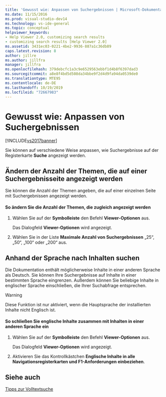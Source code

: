 ```yaml
---
title: 'Gewusst wie: Anpassen von Suchergebnissen | Microsoft-Dokumentation'
ms.date: 11/15/2016
ms.prod: visual-studio-dev14
ms.technology: vs-ide-general
ms.topic: conceptual
helpviewer_keywords:
- Help Viewer 2.0, customizing search results
- customizing search results [Help Viewer 2.0]
ms.assetid: 3431ec03-0221-4be2-9936-887a1c36db89
caps.latest.revision: 8
author: jillre
ms.author: jillfra
manager: jillfra
ms.openlocfilehash: 379debcfc1a3c9e6529563ebbf1d4b8f6397dad3
ms.sourcegitcommit: a8e8f4bd5d508da34bbe9f2d4d9fa94da0539de0
ms.translationtype: MTE95
ms.contentlocale: de-DE
ms.lasthandoff: 10/19/2019
ms.locfileid: "72667983"
---
```

# <a name="how-to-customize-search-results"></a>Gewusst wie: Anpassen von Suchergebnissen
[!INCLUDE[vs2017banner](../includes/vs2017banner.md)]

Sie können auf verschiedene Weise anpassen, wie Suchergebnisse auf der Registerkarte **Suche** angezeigt werden.

## <a name="change-the-number-of-topics-that-appear-on-a-search-results-page"></a>Ändern der Anzahl der Themen, die auf einer Suchergebnisseite angezeigt werden
 Sie können die Anzahl der Themen angeben, die auf einer einzelnen Seite mit Suchergebnissen angezeigt werden.

#### <a name="to-change-the-number-of-topics-displayed-at-a-time"></a>So ändern Sie die Anzahl der Themen, die zugleich angezeigt werden

1. Wählen Sie auf der **Symbolleiste** den Befehl **Viewer-Optionen** aus.

     Das Dialogfeld **Viewer-Optionen** wird angezeigt.

2. Wählen Sie in der Liste **Maximale Anzahl von Suchergebnissen** „25“, „50“, „100“ oder „200“ aus.

## <a name="search-for-content-by-language"></a>Anhand der Sprache nach Inhalten suchen
 Die Dokumentation enthält möglicherweise Inhalte in einer anderen Sprache als Deutsch. Sie können Ihre Suchergebnisse auf Inhalte in einer bestimmten Sprache eingrenzen. Außerdem können Sie beliebige Inhalte in englischer Sprache einschließen, die Ihrer Suchabfrage entsprechen.

> [!WARNING]
> Diese Funktion ist nur aktiviert, wenn die Hauptsprache der installierten Inhalte nicht Englisch ist.

#### <a name="to-include-english-content-alongside-content-in-another-language"></a>So schließen Sie englische Inhalte zusammen mit Inhalten in einer anderen Sprache ein

1. Wählen Sie auf der **Symbolleiste** den Befehl **Viewer-Optionen** aus.

     Das Dialogfeld **Viewer-Optionen** wird angezeigt.

2. Aktivieren Sie das Kontrollkästchen **Englische Inhalte in alle Navigationsregisterkarten und F1-Anforderungen einbeziehen**.

## <a name="see-also"></a>Siehe auch
 [Tipps zur Volltextsuche](../ide/full-text-search-tips.md)
